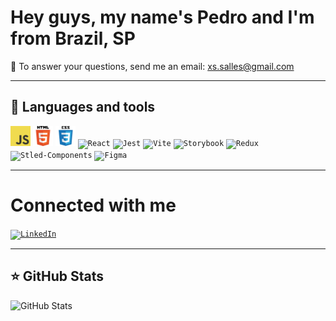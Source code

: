 # Hey guys, my name's Pedro and I'm from Brazil, SP

💬 To answer your questions, send me an email: xs.salles@gmail.com

--- 

## 🚀 Languages and tools

<code><img height="32" src="https://raw.githubusercontent.com/github/explore/80688e429a7d4ef2fca1e82350fe8e3517d3494d/topics/javascript/javascript.png" alt="Javascript"/></code>
<code><img height="32" src="https://raw.githubusercontent.com/github/explore/80688e429a7d4ef2fca1e82350fe8e3517d3494d/topics/html/html.png" alt="HTML5"/></code>
<code><img height="32" src="https://raw.githubusercontent.com/github/explore/80688e429a7d4ef2fca1e82350fe8e3517d3494d/topics/css/css.png" alt="CSS"/></code>
<code><img height="32" src="https://brandslogos.com/wp-content/uploads/thumbs/react-logo-vector-1.svg" alt="React"/></code>
<code><img height="32" src="https://encrypted-tbn0.gstatic.com/images?q=tbn:ANd9GcSEZWil3CMPi_oxEgTaf16tBnG9ZobYXWk06w&s" alt="Jest"/></code>
<code><img height="32" src="https://www.svgrepo.com/show/374167/vite.svg" alt="Vite"/></code>
<code><img height="32" src="https://zeroheight-wordpress-uploads.s3.amazonaws.com/wp-content/uploads/2023/01/small-icon_storybook.png" alt="Storybook"/></code>
<code><img height="32" src="https://raw.githubusercontent.com/reduxjs/redux/master/logo/logo.png" alt="Redux"/></code>
<code><img height="32" src="https://raw.githubusercontent.com/styled-components/brand/master/styled-components.png" alt="Stled-Components"/></code>
<code><img height="32" src="https://upload.wikimedia.org/wikipedia/commons/3/33/Figma-logo.svg" alt="Figma"/></code>



---

# Connected with me

<code><a href="https://www.linkedin.com/in/me/"><img height="32" src="https://freelogopng.com/images/all_img/1656958733linkedin-logo-png.png" alt="LinkedIn"/></a></code>

---

## ⭐ GitHub Stats

![GitHub Stats](https://github-readme-stats.vercel.app/api?username=xsalles)
